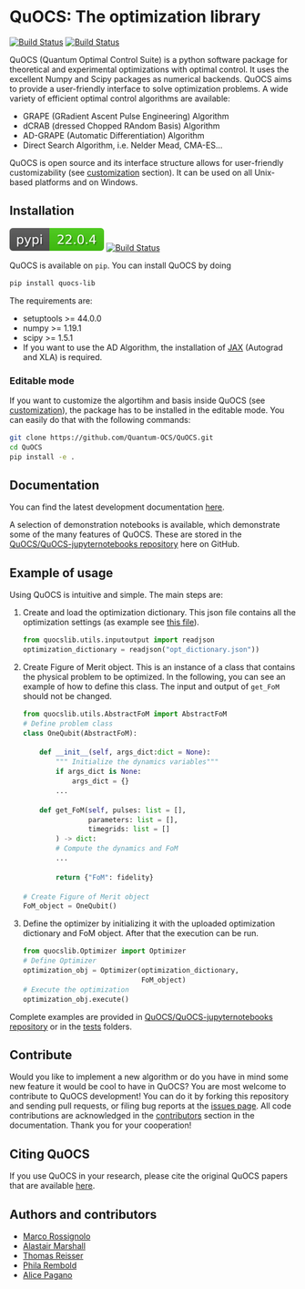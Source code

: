 # QuOCS: The optimization library

[![Build Status](https://github.com/Quantum-OCS/QuOCS/actions/workflows/unit_testing_linux.yml/badge.svg)](https://github.com/Quantum-OCS/QuOCS/actions)
[![Build Status](https://github.com/Quantum-OCS/QuOCS/actions/workflows/unit_testing_windows.yml/badge.svg)](https://github.com/Quantum-OCS/QuOCS/actions)

QuOCS (Quantum Optimal Control Suite) is a python software package for theoretical and experimental optimizations with optimal control.
It uses the excellent Numpy and Scipy packages as numerical backends.
QuOCS aims to provide a user-friendly interface to solve optimization problems. A wide variety of efficient optimal control algorithms are available:
* GRAPE (GRadient Ascent Pulse Engineering) Algorithm
* dCRAB (dressed Chopped RAndom Basis) Algorithm
* AD-GRAPE (Automatic Differentiation) Algorithm
* Direct Search Algorithm, i.e. Nelder Mead, CMA-ES...


QuOCS is open source and its interface structure allows for user-friendly customizability (see [customization](#customization) section). It can be used on all Unix-based platforms and on Windows.

## Installation

[![Pip Package](pypi_badge.svg)](https://pypi.org/project/quocs-lib/)
[![Build Status](https://github.com/Quantum-OCS/QuOCS/actions/workflows/python_publish_PyPI.yml/badge.svg)](https://github.com/Quantum-OCS/QuOCS/actions)

QuOCS is available on `pip`. You can install QuOCS by doing

```bash
pip install quocs-lib
```

The requirements are:
* setuptools >= 44.0.0
* numpy >= 1.19.1
* scipy >= 1.5.1
* If you want to use the AD Algorithm, the installation of [JAX](https://github.com/google/jax) (Autograd and XLA) is required.

### Editable mode
If you want to customize the algortihm and basis inside QuOCS (see [customization](#customization)), the package has to be installed in the editable mode. You can easily do that with the following commands:

```bash
git clone https://github.com/Quantum-OCS/QuOCS.git
cd QuOCS
pip install -e .
```

## Documentation

You can find the latest development documentation [here](https://quantum-ocs.github.io/QuOCS).

A selection of demonstration notebooks is available, which demonstrate some of the many features of QuOCS. These are stored in the [QuOCS/QuOCS-jupyternotebooks repository](https://github.com/Quantum-OCS/QuOCS-jupyternotebooks) here on GitHub.


## Example of usage

Using QuOCS is intuitive and simple. The main steps are:

1. Create and load the optimization dictionary. This json file contains all the optimization settings (as example see [this file](https://github.com/Quantum-OCS/QuOCS/blob/main/tests/dCRAB_Fourier_NM_OneQubit.json)).
    ```python
    from quocslib.utils.inputoutput import readjson
    optimization_dictionary = readjson("opt_dictionary.json"))
    ```
2. Create Figure of Merit object. This is an instance of a class that contains the physical problem to be optimized. In the following, you can see an example of how to define this class. The input and output of `get_FoM` should not be changed.

    ```python
    from quocslib.utils.AbstractFoM import AbstractFoM
    # Define problem class
    class OneQubit(AbstractFoM):

        def __init__(self, args_dict:dict = None):
            """ Initialize the dynamics variables"""
            if args_dict is None:
                args_dict = {}
            ...

        def get_FoM(self, pulses: list = [],
                    parameters: list = [],
                    timegrids: list = []
            ) -> dict:
            # Compute the dynamics and FoM
            ...

            return {"FoM": fidelity}

    # Create Figure of Merit object
    FoM_object = OneQubit()
    ```
3. Define the optimizer by initializing it with the uploaded optimization dictionary and FoM object. After that the execution can be run.
    ```python
    from quocslib.Optimizer import Optimizer
    # Define Optimizer
    optimization_obj = Optimizer(optimization_dictionary,
                                 FoM_object)
    # Execute the optimization
    optimization_obj.execute()
    ```

Complete examples are provided in [QuOCS/QuOCS-jupyternotebooks repository](https://github.com/Quantum-OCS/QuOCS-jupyternotebooks) or in the [tests](https://github.com/Quantum-OCS/QuOCS/tree/main/tests) folders.


## Contribute

Would you like to implement a new algorithm or do you have in mind some new feature it would be cool to have in QuOCS?
You are most welcome to contribute to QuOCS development! You can do it by forking this repository and sending pull requests, or filing bug reports at the [issues page](https://github.com/Quantum-OCS/QuOCS/issues).
All code contributions are acknowledged in the [contributors]() section in the documentation. Thank you for your cooperation!

## Citing QuOCS
If you use QuOCS in your research, please cite the original QuOCS papers that are available [here]().

## Authors and contributors
* [Marco Rossignolo](https://github.com/marcorossignolo)
* [Alastair Marshall](https://github.com/alastair-marshall)
* [Thomas Reisser](https://github.com/ThomasReisser90)
* [Phila Rembold](https://github.com/phila-rembold)
* [Alice Pagano](https://github.com/AlicePagano)
